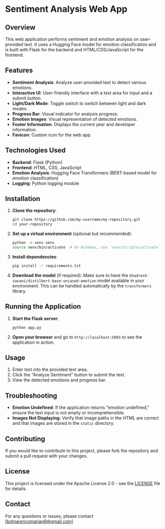 # Sentiment Analysis Web App

## Overview

This web application performs sentiment and emotion analysis on user-provided text. It uses a Hugging Face model for emotion classification and is built with Flask for the backend and HTML/CSS/JavaScript for the frontend.

## Features

- **Sentiment Analysis**: Analyze user-provided text to detect various emotions.
- **Interactive UI**: User-friendly interface with a text area for input and a submit button.
- **Light/Dark Mode**: Toggle switch to switch between light and dark modes.
- **Progress Bar**: Visual indicator for analysis progress.
- **Emotion Images**: Visual representation of detected emotions.
- **Footer Information**: Displays the current year and developer information.
- **Favicon**: Custom icon for the web app.

## Technologies Used

- **Backend**: Flask (Python)
- **Frontend**: HTML, CSS, JavaScript
- **Emotion Analysis**: Hugging Face Transformers (BERT-based model for emotion classification)
- **Logging**: Python logging module

## Installation

1. **Clone the repository**:
    ```bash
    git clone https://github.com/my-username/my-repository.git
    cd your-repository
    ```

2. **Set up a virtual environment** (optional but recommended):
    ```bash
    python -m venv venv
    source venv/bin/activate  # On Windows, use `venv\Scripts\activate`
    ```

3. **Install dependencies**:
    ```bash
    pip install -r requirements.txt
    ```

4. **Download the model** (if required):
    Make sure to have the `bhadresh-savani/distilbert-base-uncased-emotion` model available in your environment. This can be handled automatically by the `transformers` library.

## Running the Application

1. **Start the Flask server**:
    ```bash
    python app.py
    ```

2. **Open your browser** and go to `http://localhost:5003` to see the application in action.

## Usage

1. Enter text into the provided text area.
2. Click the "Analyze Sentiment" button to submit the text.
3. View the detected emotions and progress bar.

## Troubleshooting

- **Emotion Undefined**: If the application returns "emotion undefined," ensure the text input is not empty or incomprehensible.
- **Images Not Displaying**: Verify that image paths in the HTML are correct and that images are stored in the `static` directory.

## Contributing

If you would like to contribute to this project, please fork the repository and submit a pull request with your changes.

## License

This project is licensed under the Apache License 2.0 - see the [LICENSE](LICENSE) file for details.

## Contact

For any questions or issues, please contact [botnarencomarian8@gmail.com]

